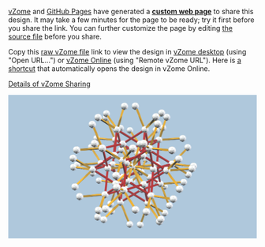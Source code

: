 

[vZome][vzome] and [GitHub Pages][pages] have generated a [**custom web page**][page] to share this design.
It may take a few minutes for the page to be ready; try it first before you share the link.
You can further customize the page by editing [the source file][source] before you share.

Copy this [raw vZome file][raw] link to view the design in
[vZome desktop][vzome] (using "Open URL...") or [vZome Online][online] (using "Remote vZome URL").
Here is [a shortcut][urlonline] that automatically opens the design in vZome Online.

[vzome]: https://www.vzome.com
[pages]: https://docs.github.com/en/pages
[online]: https://www.vzome.com/app

[Details of vZome Sharing](https://vZome.github.io/vzome/sharing.html)

![Image](<testPngUpload.png>)


[page]: <https://vorth.github.io/vzome-sharing/2021/10/31/16-30-13-testPngUpload/>
[source]: <https://github.com/vorth/vzome-sharing/blob/main/2021/10/31/16-30-13-testPngUpload/index.md>
[urlonline]: <https://vzome.com/app?url=https://raw.githubusercontent.com/vorth/vzome-sharing/main/2021/10/31/16-30-13-testPngUpload/testPngUpload.vZome>
[raw]: <https://raw.githubusercontent.com/vorth/vzome-sharing/main/2021/10/31/16-30-13-testPngUpload/testPngUpload.vZome>
